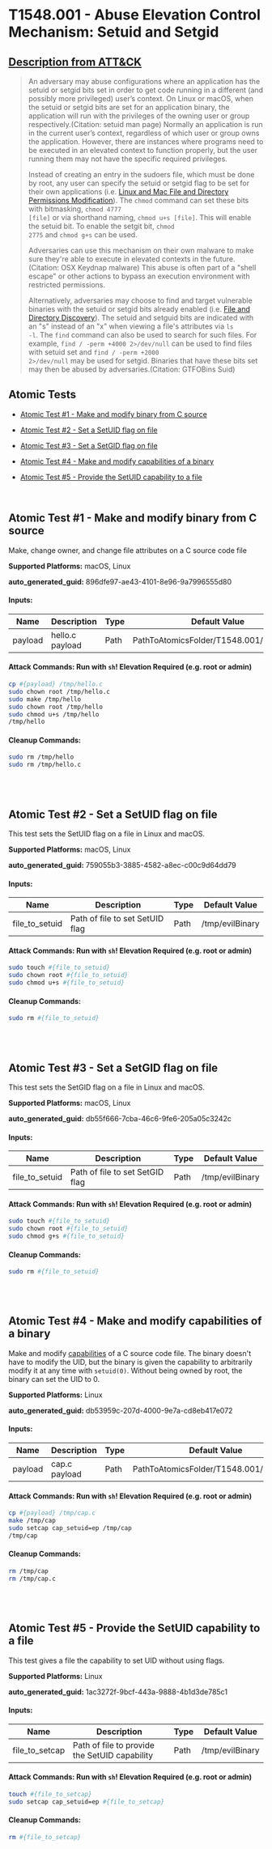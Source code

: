 # T1548.001 - Abuse Elevation Control Mechanism: Setuid and Setgid
## [Description from ATT&CK](https://attack.mitre.org/techniques/T1548/001)
<blockquote>An adversary may abuse configurations where an application has the setuid or setgid bits set in order to get code running in a different (and possibly more privileged) user’s context. On Linux or macOS, when the setuid or setgid bits are set for an application binary, the application will run with the privileges of the owning user or group respectively.(Citation: setuid man page) Normally an application is run in the current user’s context, regardless of which user or group owns the application. However, there are instances where programs need to be executed in an elevated context to function properly, but the user running them may not have the specific required privileges.

Instead of creating an entry in the sudoers file, which must be done by root, any user can specify the setuid or setgid flag to be set for their own applications (i.e. [Linux and Mac File and Directory Permissions Modification](https://attack.mitre.org/techniques/T1222/002)). The <code>chmod</code> command can set these bits with bitmasking, <code>chmod 4777 [file]</code> or via shorthand naming, <code>chmod u+s [file]</code>. This will enable the setuid bit. To enable the setgit bit, <code>chmod 2775</code> and <code>chmod g+s</code> can be used.

Adversaries can use this mechanism on their own malware to make sure they're able to execute in elevated contexts in the future.(Citation: OSX Keydnap malware) This abuse is often part of a "shell escape" or other actions to bypass an execution environment with restricted permissions.

Alternatively, adversaries may choose to find and target vulnerable binaries with the setuid or setgid bits already enabled (i.e. [File and Directory Discovery](https://attack.mitre.org/techniques/T1083)). The setuid and setguid bits are indicated with an "s" instead of an "x" when viewing a file's attributes via <code>ls -l</code>. The <code>find</code> command can also be used to search for such files. For example, <code>find / -perm +4000 2>/dev/null</code> can be used to find files with setuid set and <code>find / -perm +2000 2>/dev/null</code> may be used for setgid. Binaries that have these bits set may then be abused by adversaries.(Citation: GTFOBins Suid)</blockquote>

## Atomic Tests

- [Atomic Test #1 - Make and modify binary from C source](#atomic-test-1---make-and-modify-binary-from-c-source)

- [Atomic Test #2 - Set a SetUID flag on file](#atomic-test-2---set-a-setuid-flag-on-file)

- [Atomic Test #3 - Set a SetGID flag on file](#atomic-test-3---set-a-setgid-flag-on-file)

- [Atomic Test #4 - Make and modify capabilities of a binary](#atomic-test-4---make-and-modify-capabilities-of-a-binary)

- [Atomic Test #5 - Provide the SetUID capability to a file](#atomic-test-5---provide-the-setuid-capability-to-a-file)


<br/>

## Atomic Test #1 - Make and modify binary from C source
Make, change owner, and change file attributes on a C source code file

**Supported Platforms:** macOS, Linux


**auto_generated_guid:** 896dfe97-ae43-4101-8e96-9a7996555d80





#### Inputs:
| Name | Description | Type | Default Value |
|------|-------------|------|---------------|
| payload | hello.c payload | Path | PathToAtomicsFolder/T1548.001/src/hello.c|


#### Attack Commands: Run with `sh`!  Elevation Required (e.g. root or admin) 


```sh
cp #{payload} /tmp/hello.c
sudo chown root /tmp/hello.c
sudo make /tmp/hello
sudo chown root /tmp/hello
sudo chmod u+s /tmp/hello
/tmp/hello
```

#### Cleanup Commands:
```sh
sudo rm /tmp/hello
sudo rm /tmp/hello.c
```





<br/>
<br/>

## Atomic Test #2 - Set a SetUID flag on file
This test sets the SetUID flag on a file in Linux and macOS.

**Supported Platforms:** macOS, Linux


**auto_generated_guid:** 759055b3-3885-4582-a8ec-c00c9d64dd79





#### Inputs:
| Name | Description | Type | Default Value |
|------|-------------|------|---------------|
| file_to_setuid | Path of file to set SetUID flag | Path | /tmp/evilBinary|


#### Attack Commands: Run with `sh`!  Elevation Required (e.g. root or admin) 


```sh
sudo touch #{file_to_setuid}
sudo chown root #{file_to_setuid}
sudo chmod u+s #{file_to_setuid}
```

#### Cleanup Commands:
```sh
sudo rm #{file_to_setuid}
```





<br/>
<br/>

## Atomic Test #3 - Set a SetGID flag on file
This test sets the SetGID flag on a file in Linux and macOS.

**Supported Platforms:** macOS, Linux


**auto_generated_guid:** db55f666-7cba-46c6-9fe6-205a05c3242c





#### Inputs:
| Name | Description | Type | Default Value |
|------|-------------|------|---------------|
| file_to_setuid | Path of file to set SetGID flag | Path | /tmp/evilBinary|


#### Attack Commands: Run with `sh`!  Elevation Required (e.g. root or admin) 


```sh
sudo touch #{file_to_setuid}
sudo chown root #{file_to_setuid}
sudo chmod g+s #{file_to_setuid}
```

#### Cleanup Commands:
```sh
sudo rm #{file_to_setuid}
```





<br/>
<br/>

## Atomic Test #4 - Make and modify capabilities of a binary
Make and modify [capabilities](https://man7.org/linux/man-pages/man7/capabilities.7.html) of a C source code file.
The binary doesn't have to modify the UID, but the binary is given the capability to arbitrarily modify it at any time with `setuid(0)`.
Without being owned by root, the binary can set the UID to 0.

**Supported Platforms:** Linux


**auto_generated_guid:** db53959c-207d-4000-9e7a-cd8eb417e072





#### Inputs:
| Name | Description | Type | Default Value |
|------|-------------|------|---------------|
| payload | cap.c payload | Path | PathToAtomicsFolder/T1548.001/src/cap.c|


#### Attack Commands: Run with `sh`!  Elevation Required (e.g. root or admin) 


```sh
cp #{payload} /tmp/cap.c
make /tmp/cap
sudo setcap cap_setuid=ep /tmp/cap
/tmp/cap
```

#### Cleanup Commands:
```sh
rm /tmp/cap
rm /tmp/cap.c
```





<br/>
<br/>

## Atomic Test #5 - Provide the SetUID capability to a file
This test gives a file the capability to set UID without using flags.

**Supported Platforms:** Linux


**auto_generated_guid:** 1ac3272f-9bcf-443a-9888-4b1d3de785c1





#### Inputs:
| Name | Description | Type | Default Value |
|------|-------------|------|---------------|
| file_to_setcap | Path of file to provide the SetUID capability | Path | /tmp/evilBinary|


#### Attack Commands: Run with `sh`!  Elevation Required (e.g. root or admin) 


```sh
touch #{file_to_setcap}
sudo setcap cap_setuid=ep #{file_to_setcap}
```

#### Cleanup Commands:
```sh
rm #{file_to_setcap}
```





<br/>
